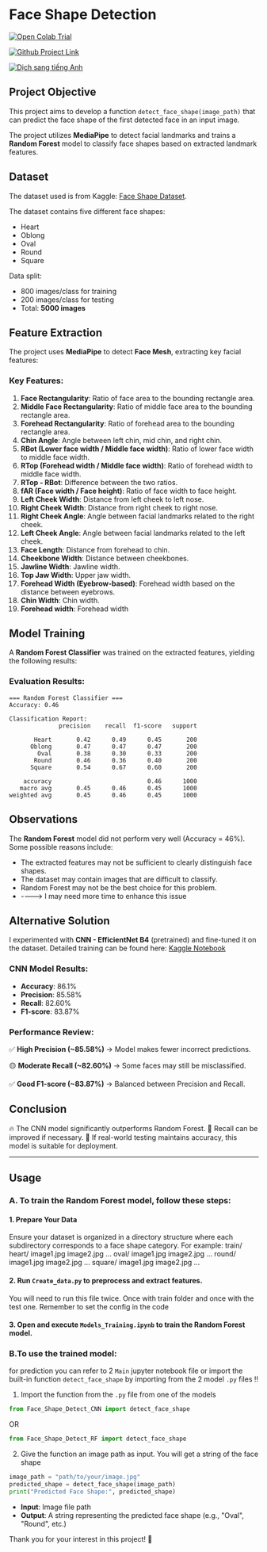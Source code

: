 # Face Shape Detection
<a href="https://colab.research.google.com/drive/1xLL78hwNCxJR1fsIBSfLCCQAg1IFmkCw?usp=sharing"><img src="https://colab.research.google.com/assets/colab-badge.svg" alt="Open Colab Trial"></a>

<a href="https://github.com/Jukainite/Face_shape_detection/tree/main"><img src="https://img.shields.io/badge/GitHub-100000?style=for-the-badge&logo=github&logoColor=white" alt="Github Project Link"></a>

<a href="README_VI.md"><img src="https://img.shields.io/badge/Translate-Vietnamese-green" alt="Dịch sang tiếng Anh"></a>

## Project Objective
This project aims to develop a function `detect_face_shape(image_path)` that can predict the face shape of the first detected face in an input image.

The project utilizes **MediaPipe** to detect facial landmarks and trains a **Random Forest** model to classify face shapes based on extracted landmark features.

## Dataset
The dataset used is from Kaggle: [Face Shape Dataset](https://www.kaggle.com/datasets/niten19/face-shape-dataset).

The dataset contains five different face shapes:
- Heart
- Oblong
- Oval
- Round
- Square

Data split:
- 800 images/class for training
- 200 images/class for testing
- Total: **5000 images**

## Feature Extraction
The project uses **MediaPipe** to detect **Face Mesh**, extracting key facial features:

### Key Features:
1. **Face Rectangularity**: Ratio of face area to the bounding rectangle area.
2. **Middle Face Rectangularity**: Ratio of middle face area to the bounding rectangle area.
3. **Forehead Rectangularity**: Ratio of forehead area to the bounding rectangle area.
4. **Chin Angle**: Angle between left chin, mid chin, and right chin.
5. **RBot (Lower face width / Middle face width)**: Ratio of lower face width to middle face width.
6. **RTop (Forehead width / Middle face width)**: Ratio of forehead width to middle face width.
7. **RTop - RBot**: Difference between the two ratios.
8. **fAR (Face width / Face height)**: Ratio of face width to face height.
9. **Left Cheek Width**: Distance from left cheek to left nose.
10. **Right Cheek Width**: Distance from right cheek to right nose.
11. **Right Cheek Angle**: Angle between facial landmarks related to the right cheek.
12. **Left Cheek Angle**: Angle between facial landmarks related to the left cheek.
13. **Face Length**: Distance from forehead to chin.
14. **Cheekbone Width**: Distance between cheekbones.
15. **Jawline Width**: Jawline width.
16. **Top Jaw Width**: Upper jaw width.
17. **Forehead Width (Eyebrow-based)**: Forehead width based on the distance between eyebrows.
18. **Chin Width**: Chin width.
19. **Forehead width**: Forehead width

## Model Training
A **Random Forest Classifier** was trained on the extracted features, yielding the following results:

### Evaluation Results:
```
=== Random Forest Classifier ===
Accuracy: 0.46

Classification Report:
              precision    recall  f1-score   support

       Heart       0.42      0.49      0.45       200
      Oblong       0.47      0.47      0.47       200
        Oval       0.38      0.30      0.33       200
       Round       0.46      0.36      0.40       200
      Square       0.54      0.67      0.60       200

    accuracy                           0.46      1000
   macro avg       0.45      0.46      0.45      1000
weighted avg       0.45      0.46      0.45      1000
```

## Observations
The **Random Forest** model did not perform very well (Accuracy = 46%). Some possible reasons include:
- The extracted features may not be sufficient to clearly distinguish face shapes.
- The dataset may contain images that are difficult to classify.
- Random Forest may not be the best choice for this problem.
- ----> I may need more time to enhance this issue

## Alternative Solution
I experimented with **CNN - EfficientNet B4** (pretrained) and fine-tuned it on the dataset. Detailed training can be found here: [Kaggle Notebook](https://www.kaggle.com/code/phamkhacduy/test-shape-detection)

### CNN Model Results:
- **Accuracy**: 86.1%
- **Precision**: 85.58%
- **Recall**: 82.60%
- **F1-score**: 83.87%

### Performance Review:
✅ **High Precision (~85.58%)** → Model makes fewer incorrect predictions.

🟡 **Moderate Recall (~82.60%)** → Some faces may still be misclassified.

✅ **Good F1-score (~83.87%)** → Balanced between Precision and Recall.

## Conclusion
🔥 The CNN model significantly outperforms Random Forest.
📌 Recall can be improved if necessary.
📌 If real-world testing maintains accuracy, this model is suitable for deployment.

---

## Usage

### A. To train the Random Forest model, follow these steps:
#### 1. Prepare Your Data
Ensure your dataset is organized in a directory structure where each subdirectory corresponds to a face shape category. For example:
train/
   heart/
       image1.jpg
       image2.jpg
       ...
   oval/
       image1.jpg
       image2.jpg
       ...
   round/
       image1.jpg
       image2.jpg
       ...
   square/
       image1.jpg
       image2.jpg
       ...
#### 2. Run `Create_data.py` to preprocess and extract features.
You will need to run this file twice. Once with train folder and once with the test one. Remember to set the config in the code
#### 3. Open and execute `Models_Training.ipynb` to train the Random Forest model.


### B.To use the trained model:
for prediction you can refer to 2 `Main` jupyter notebook file or import the built-in function `detect_face_shape` by importing from the 2 model `.py` files !!

1. Import the function from the `.py` file from one of the models
```python
from Face_Shape_Detect_CNN import detect_face_shape
```
OR

```python
from Face_Shape_Detect_RF import detect_face_shape
```

2. Give the function an image path as input. You will get a string of the face shape
```python
image_path = "path/to/your/image.jpg"
predicted_shape = detect_face_shape(image_path)
print("Predicted Face Shape:", predicted_shape)
```
- **Input**: Image file path
- **Output**: A string representing the predicted face shape (e.g., "Oval", "Round", etc.)


Thank you for your interest in this project! 🚀








